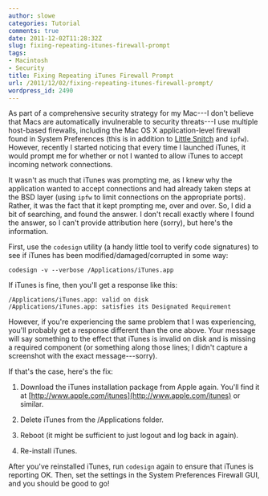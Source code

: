 ```yaml
---
author: slowe
categories: Tutorial
comments: true
date: 2011-12-02T11:28:32Z
slug: fixing-repeating-itunes-firewall-prompt
tags:
- Macintosh
- Security
title: Fixing Repeating iTunes Firewall Prompt
url: /2011/12/02/fixing-repeating-itunes-firewall-prompt/
wordpress_id: 2490
---
```


As part of a comprehensive security strategy for my Mac---I don't believe that Macs are automatically invulnerable to security threats---I use multiple host-based firewalls, including the Mac OS X application-level firewall found in System Preferences (this is in addition to [Little Snitch](http://www.obdev.at/products/littlesnitch/index.html) and `ipfw`). However, recently I started noticing that every time I launched iTunes, it would prompt me for whether or not I wanted to allow iTunes to accept incoming network connections.

It wasn't as much that iTunes was prompting me, as I knew why the application wanted to accept connections and had already taken steps at the BSD layer (using `ipfw` to limit connections on the appropriate ports). Rather, it was the fact that it kept prompting me, over and over. So, I did a bit of searching, and found the answer. I don't recall exactly where I found the answer, so I can't provide attribution here (sorry), but here's the information.

First, use the `codesign` utility (a handy little tool to verify code signatures) to see if iTunes has been modified/damaged/corrupted in some way:

    codesign -v --verbose /Applications/iTunes.app

If iTunes is fine, then you'll get a response like this:

    /Applications/iTunes.app: valid on disk
    /Applications/iTunes.app: satisfies its Designated Requirement

However, if you're experiencing the same problem that I was experiencing, you'll probably get a response different than the one above. Your message will say something to the effect that iTunes is invalid on disk and is missing a required component (or something along those lines; I didn't capture a screenshot with the exact message---sorry).

If that's the case, here's the fix:

1. Download the iTunes installation package from Apple again. You'll find it at [http://www.apple.com/itunes](http://www.apple.com/itunes) or similar.

2. Delete iTunes from the /Applications folder.

3. Reboot (it might be sufficient to just logout and log back in again).

4. Re-install iTunes.

After you've reinstalled iTunes, run `codesign` again to ensure that iTunes is reporting OK. Then, set the settings in the System Preferences Firewall GUI, and you should be good to go!
